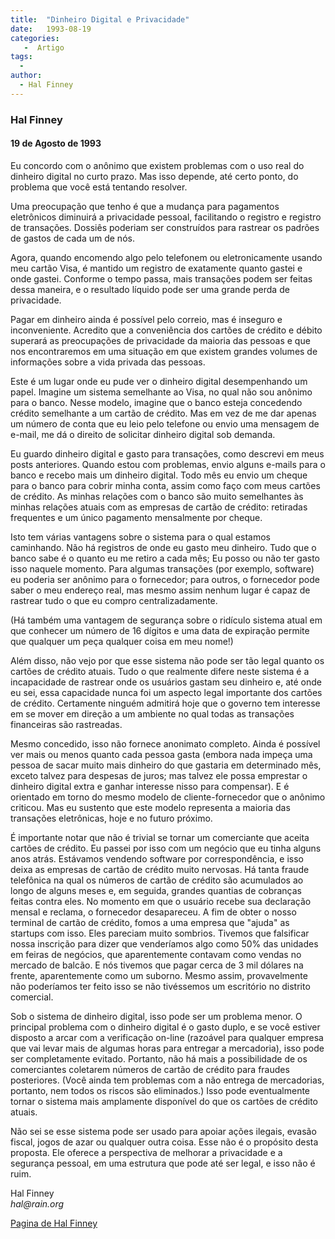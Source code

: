 ```yaml
---
title:  "Dinheiro Digital e Privacidade"
date:   1993-08-19
categories:
   -  Artigo
tags:
  -
author:
  - Hal Finney
---
```



### Hal Finney


#### 19 de Agosto de 1993


Eu concordo com o anônimo que existem problemas com o uso real do dinheiro digital no curto prazo. Mas isso depende, até certo ponto, do problema que você está tentando resolver.

Uma preocupação que tenho é que a mudança para pagamentos eletrônicos diminuirá a privacidade pessoal, facilitando o registro e registro de transações. Dossiês poderiam ser construídos para rastrear os padrões de gastos de cada um de nós.

Agora, quando encomendo algo pelo telefonem ou eletronicamente usando meu cartão Visa, é mantido um registro de exatamente quanto gastei e onde gastei. Conforme o tempo passa, mais transações podem ser feitas dessa maneira, e o resultado líquido pode ser uma grande perda de privacidade.

Pagar em dinheiro ainda é possível pelo correio, mas é inseguro e inconveniente. Acredito que a conveniência dos cartões de crédito e débito superará as preocupações de privacidade da maioria das pessoas e que nos encontraremos em uma situação em que existem grandes volumes de informações sobre a vida privada das pessoas.

Este é um lugar onde eu pude ver o dinheiro digital desempenhando um papel. Imagine um sistema semelhante ao Visa, no qual não sou anônimo para o banco. Nesse modelo, imagine que o banco esteja concedendo crédito semelhante a um cartão de crédito. Mas em vez de me dar apenas um número de conta que eu leio pelo telefone ou envio uma mensagem de e-mail, me dá o direito de solicitar dinheiro digital sob demanda.

Eu guardo dinheiro digital e gasto para transações, como descrevi em meus posts anteriores. Quando estou com problemas, envio alguns e-mails para o banco e recebo mais um dinheiro digital. Todo mês eu envio um cheque para o banco para cobrir minha conta, assim como faço com meus cartões de crédito. As minhas relações com o banco são muito semelhantes às minhas relações atuais com as empresas de cartão de crédito: retiradas frequentes e um único pagamento mensalmente por cheque.

Isto tem várias vantagens sobre o sistema para o qual estamos caminhando. Não há registros de onde eu gasto meu dinheiro. Tudo que o banco sabe é o quanto eu me retiro a cada mês; Eu posso ou não ter gasto isso naquele momento. Para algumas transações (por exemplo, software) eu poderia ser anônimo para o fornecedor; para outros, o fornecedor pode saber o meu endereço real, mas mesmo assim nenhum lugar é capaz de rastrear tudo o que eu compro centralizadamente.

(Há também uma vantagem de segurança sobre o ridículo sistema atual em que conhecer um número de 16 dígitos e uma data de expiração permite que qualquer um peça qualquer coisa em meu nome!)

Além disso, não vejo por que esse sistema não pode ser tão legal quanto os cartões de crédito atuais. Tudo o que realmente difere neste sistema é a incapacidade de rastrear onde os usuários gastam seu dinheiro e, até onde eu sei, essa capacidade nunca foi um aspecto legal importante dos cartões de crédito. Certamente ninguém admitirá hoje que o governo tem interesse em se mover em direção a um ambiente no qual todas as transações financeiras são rastreadas.

Mesmo concedido, isso não fornece anonimato completo. Ainda é possível ver mais ou menos quanto cada pessoa gasta (embora nada impeça uma pessoa de sacar muito mais dinheiro do que gastaria em determinado mês, exceto talvez para despesas de juros; mas talvez ele possa emprestar o dinheiro digital extra e ganhar interesse nisso para compensar). E é orientado em torno do mesmo modelo de cliente-fornecedor que o anônimo criticou. Mas eu sustento que este modelo representa a maioria das transações eletrônicas, hoje e no futuro próximo.

É importante notar que não é trivial se tornar um comerciante que aceita cartões de crédito. Eu passei por isso com um negócio que eu tinha alguns anos atrás. Estávamos vendendo software por correspondência, e isso deixa as empresas de cartão de crédito muito nervosas. Há tanta fraude telefônica na qual os números de cartão de crédito são acumulados ao longo de alguns meses e, em seguida, grandes quantias de cobranças feitas contra eles. No momento em que o usuário recebe sua declaração mensal e reclama, o fornecedor desapareceu. A fim de obter o nosso terminal de cartão de crédito, fomos a uma empresa que "ajuda" as startups com isso. Eles pareciam muito sombrios. Tivemos que falsificar nossa inscrição para dizer que venderíamos algo como 50% das unidades em feiras de negócios, que aparentemente contavam como vendas no mercado de balcão. E nós tivemos que pagar cerca de 3 mil dólares na frente, aparentemente como um suborno. Mesmo assim, provavelmente não poderíamos ter feito isso se não tivéssemos um escritório no distrito comercial.

Sob o sistema de dinheiro digital, isso pode ser um problema menor. O principal problema com o dinheiro digital é o gasto duplo, e se você estiver disposto a arcar com a verificação on-line (razoável para qualquer empresa que vai levar mais de algumas horas para entregar a mercadoria), isso pode ser completamente evitado. Portanto, não há mais a possibilidade de os comerciantes coletarem números de cartão de crédito para fraudes posteriores. (Você ainda tem problemas com a não entrega de mercadorias, portanto, nem todos os riscos são eliminados.) Isso pode eventualmente tornar o sistema mais amplamente disponível do que os cartões de crédito atuais.

Não sei se esse sistema pode ser usado para apoiar ações ilegais, evasão fiscal, jogos de azar ou qualquer outra coisa. Esse não é o propósito desta proposta. Ele oferece a perspectiva de melhorar a privacidade e a segurança pessoal, em uma estrutura que pode até ser legal, e isso não é ruim.

Hal Finney  
_hal@rain.org_

[Pagina de Hal Finney](http://finney.org/~hal/)

